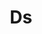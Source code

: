 ---
    title: Ds
    permalink: /categories/ds/
    layout: category
    author_profile: true
    taxonomy: Ds
---